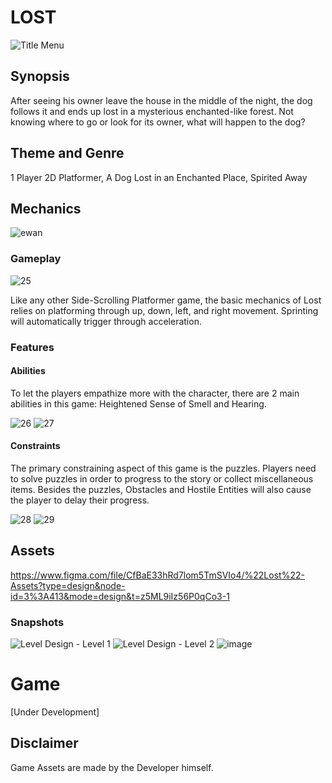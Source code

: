 # LOST
![Title Menu](https://github.com/Emmirruu/Lost/assets/151269434/a5202eef-a82f-4a73-a57f-ae713225edb6)
## Synopsis
After seeing his owner leave the house in the middle of the night, the dog follows it and ends up lost in a mysterious enchanted-like forest. Not knowing where to go or look for its owner, what will happen to the dog?
## Theme and Genre
1 Player 2D Platformer, A Dog Lost in an Enchanted Place, Spirited Away

## Mechanics
![ewan](https://github.com/Emmirruu/Lost/assets/151269434/e80962f2-49b0-44e1-aab3-4bf075cd79a5)
### Gameplay
![25](https://github.com/Emmirruu/Lost/assets/151269434/e6c645a7-c8e9-4495-b150-8a8230e56b40)

Like any other Side-Scrolling Platformer game, the basic mechanics of Lost relies on platforming through up, down, left, and right movement. Sprinting will automatically trigger through acceleration.

### Features
#### Abilities
To let the players empathize more with the character, there are 2 main abilities in this game: Heightened Sense of Smell and Hearing. 

![26](https://github.com/Emmirruu/Lost/assets/151269434/8ba268eb-3ed1-4f26-ad7e-989b91f9ce55)
![27](https://github.com/Emmirruu/Lost/assets/151269434/987d0e4f-b258-4c03-8aea-c2b9080f3c8b)

#### Constraints
The primary constraining aspect of this game is the puzzles. Players need to solve puzzles in order to progress to the story or collect miscellaneous items. Besides the puzzles, Obstacles and Hostile Entities will also cause the player to delay their progress.

![28](https://github.com/Emmirruu/Lost/assets/151269434/13a77baa-c9f2-4d90-bedf-7d7052b4f92d)
![29](https://github.com/Emmirruu/Lost/assets/151269434/d500ddd3-ba95-44a9-b00b-43ef5036082e)

## Assets
https://www.figma.com/file/CfBaE33hRd7lom5TmSVIo4/%22Lost%22-Assets?type=design&node-id=3%3A413&mode=design&t=z5ML9iIz56P0qCo3-1 

### Snapshots
![Level Design - Level 1](https://github.com/Emmirruu/Lost/assets/151269434/959fea95-77f3-4679-9a16-63924f259ff4)
![Level Design - Level 2](https://github.com/Emmirruu/Lost/assets/151269434/a16e5ec2-ea01-4013-9dd7-299950583cd5)
![image](https://github.com/Emmirruu/Lost/assets/151269434/c07dc2fc-a268-4c3b-b54e-b57c4b3fc84e)

# Game
[Under Development]

## Disclaimer
Game Assets are made by the Developer himself. 

